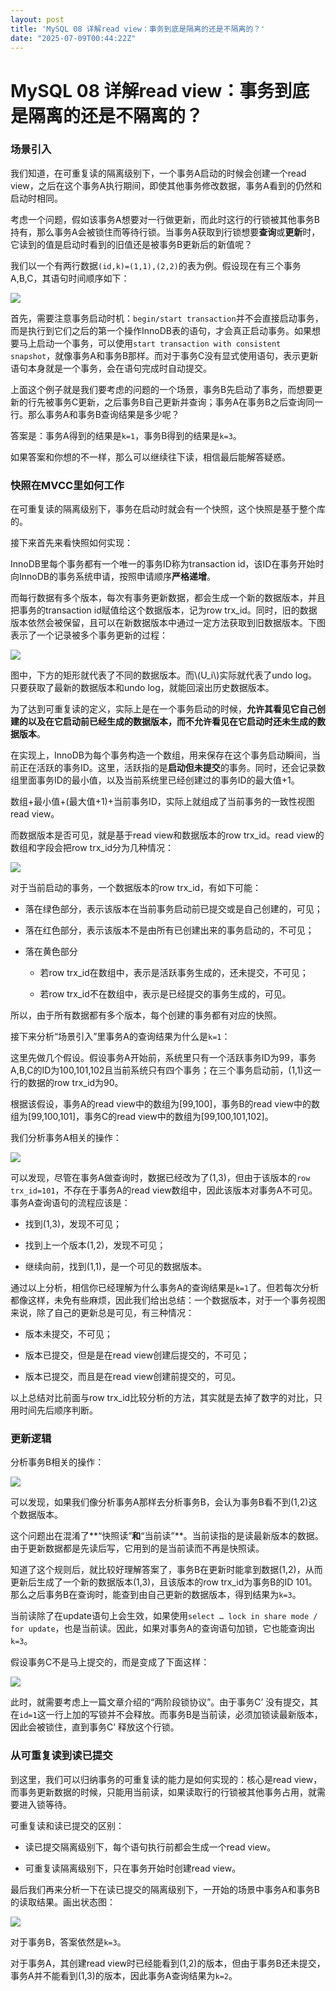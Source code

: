 ```yaml
---
layout: post
title: 'MySQL 08 详解read view：事务到底是隔离的还是不隔离的？'
date: "2025-07-09T00:44:22Z"
---
```

MySQL 08 详解read view：事务到底是隔离的还是不隔离的？
====================================

### 场景引入

我们知道，在可重复读的隔离级别下，一个事务A启动的时候会创建一个read view，之后在这个事务A执行期间，即使其他事务修改数据，事务A看到的仍然和启动时相同。

考虑一个问题，假如该事务A想要对一行做更新，而此时这行的行锁被其他事务B持有，那么事务A会被锁住而等待行锁。当事务A获取到行锁想要**查询**或**更新**时，它读到的值是启动时看到的旧值还是被事务B更新后的新值呢？

我们以一个有两行数据`(id,k)=(1,1),(2,2)`的表为例。假设现在有三个事务A,B,C，其语句时间顺序如下：

![](https://img2024.cnblogs.com/blog/3389949/202507/3389949-20250708115539857-836184311.png)

首先，需要注意事务启动时机：`begin/start transaction`并不会直接启动事务，而是执行到它们之后的第一个操作InnoDB表的语句，才会真正启动事务。如果想要马上启动一个事务，可以使用`start transaction with consistent snapshot`，就像事务A和事务B那样。而对于事务C没有显式使用语句，表示更新语句本身就是一个事务，会在语句完成时自动提交。

上面这个例子就是我们要考虑的问题的一个场景，事务B先启动了事务，而想要更新的行先被事务C更新，之后事务B自己更新并查询；事务A在事务B之后查询同一行。那么事务A和事务B查询结果是多少呢？

答案是：事务A得到的结果是`k=1`，事务B得到的结果是`k=3`。

如果答案和你想的不一样，那么可以继续往下读，相信最后能解答疑惑。

### 快照在MVCC里如何工作

在可重复读的隔离级别下，事务在启动时就会有一个快照，这个快照是基于整个库的。

接下来首先来看快照如何实现：

InnoDB里每个事务都有一个唯一的事务ID称为transaction id，该ID在事务开始时向InnoDB的事务系统申请，按照申请顺序**严格递增**。

而每行数据有多个版本，每次有事务更新数据，都会生成一个新的数据版本，并且把事务的transaction id赋值给这个数据版本，记为row trx\_id。同时，旧的数据版本依然会被保留，且可以在新数据版本中通过一定方法获取到旧数据版本。下图表示了一个记录被多个事务更新的过程：

![](https://img2024.cnblogs.com/blog/3389949/202507/3389949-20250708115624766-1279734890.png)

图中，下方的矩形就代表了不同的数据版本。而\\(U\_i\\)实际就代表了undo log。只要获取了最新的数据版本和undo log，就能回滚出历史数据版本。

为了达到可重复读的定义，实际上是在一个事务启动的时候，**允许其看见它自己创建的以及在它启动前已经生成的数据版本，而不允许看见在它启动时还未生成的数据版本**。

在实现上，InnoDB为每个事务构造一个数组，用来保存在这个事务启动瞬间，当前正在活跃的事务ID。这里，活跃指的是**启动但未提交**的事务。同时，还会记录数组里面事务ID的最小值，以及当前系统里已经创建过的事务ID的最大值+1。

数组+最小值+(最大值+1)+当前事务ID，实际上就组成了当前事务的一致性视图read view。

而数据版本是否可见，就是基于read view和数据版本的row trx\_id。read view的数组和字段会把row trx\_id分为几种情况：

![](https://img2024.cnblogs.com/blog/3389949/202507/3389949-20250708115703736-977904316.png)

对于当前启动的事务，一个数据版本的row trx\_id，有如下可能：

*   落在绿色部分，表示该版本在当前事务启动前已提交或是自己创建的，可见；
    
*   落在红色部分，表示该版本不是由所有已创建出来的事务启动的，不可见；
    
*   落在黄色部分
    
    *   若row trx\_id在数组中，表示是活跃事务生成的，还未提交，不可见；
        
    *   若row trx\_id不在数组中，表示是已经提交的事务生成的，可见。
        

所以，由于所有数据都有多个版本，每个创建的事务都有对应的快照。

  

接下来分析“场景引入”里事务A的查询结果为什么是`k=1`：

这里先做几个假设。假设事务A开始前，系统里只有一个活跃事务ID为99，事务A,B,C的ID为100,101,102且当前系统只有四个事务；在三个事务启动前，(1,1)这一行的数据的row trx\_id为90。

根据该假设，事务A的read view中的数组为\[99,100\]，事务B的read view中的数组为\[99,100,101\]，事务C的read view中的数组为\[99,100,101,102\]。

我们分析事务A相关的操作：

![](https://img2024.cnblogs.com/blog/3389949/202507/3389949-20250708115755719-266661327.png)

可以发现，尽管在事务A做查询时，数据已经改为了(1,3)，但由于该版本的`row trx_id=101`，不存在于事务A的read view数组中，因此该版本对事务A不可见。事务A查询语句的流程应该是：

*   找到(1,3)，发现不可见；
    
*   找到上一个版本(1,2)，发现不可见；
    
*   继续向前，找到(1,1)，是一个可见的数据版本。
    

通过以上分析，相信你已经理解为什么事务A的查询结果是`k=1`了。但若每次分析都像这样，未免有些麻烦，因此我们给出总结：一个数据版本，对于一个事务视图来说，除了自己的更新总是可见，有三种情况：

*   版本未提交，不可见；
    
*   版本已提交，但是是在read view创建后提交的，不可见；
    
*   版本已提交，而且是在read view创建前提交的，可见。
    

以上总结对比前面与row trx\_id比较分析的方法，其实就是去掉了数字的对比，只用时间先后顺序判断。

### 更新逻辑

分析事务B相关的操作：

![](https://img2024.cnblogs.com/blog/3389949/202507/3389949-20250708115834631-121143533.png)

可以发现，如果我们像分析事务A那样去分析事务B，会认为事务B看不到(1,2)这个数据版本。

这个问题出在混淆了**“快照读”**和**“当前读”**。当前读指的是读最新版本的数据。由于更新数据都是先读后写，它用到的是当前读而不再是快照读。

知道了这个规则后，就比较好理解答案了，事务B在更新时能拿到数据(1,2)，从而更新后生成了一个新的数据版本(1,3)，且该版本的row trx\_id为事务B的ID 101。那么之后事务B在查询时，能查到由自己更新的数据版本，得到结果为`k=3`。

当前读除了在update语句上会生效，如果使用`select … lock in share mode / for update`，也是当前读。因此，如果对事务A的查询语句加锁，它也能查询出`k=3`。

  

假设事务C不是马上提交的，而是变成了下面这样：

![](https://img2024.cnblogs.com/blog/3389949/202507/3389949-20250708115936999-535336511.png)

此时，就需要考虑上一篇文章介绍的“两阶段锁协议”。由于事务C’ 没有提交，其在`id=1`这一行上加的写锁并不会释放。而事务B是当前读，必须加锁读最新版本，因此会被锁住，直到事务C’ 释放这个行锁。

### 从可重复读到读已提交

到这里，我们可以归纳事务的可重复读的能力是如何实现的：核心是read view，而事务更新数据的时候，只能用当前读，如果读取行的行锁被其他事务占用，就需要进入锁等待。

可重复读和读已提交的区别：

*   读已提交隔离级别下，每个语句执行前都会生成一个read view。
    
*   可重复读隔离级别下，只在事务开始时创建read view。
    

最后我们再来分析一下在读已提交的隔离级别下，一开始的场景中事务A和事务B的读取结果。画出状态图：

![](https://img2024.cnblogs.com/blog/3389949/202507/3389949-20250708120114876-225764614.png)

对于事务B，答案依然是`k=3`。

对于事务A，其创建read view时已经能看到(1,2)的版本，但由于事务B还未提交，事务A并不能看到(1,3)的版本，因此事务A查询结果为`k=2`。